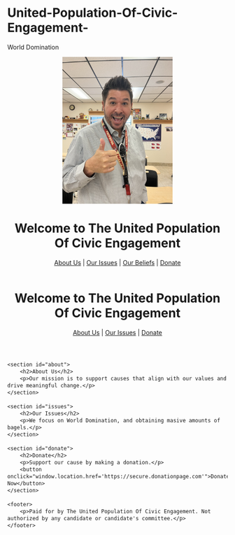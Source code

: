 # United-Population-Of-Civic-Engagement-
World Domination 
<header>
    <img src="IMG_3607.jpeg" alt="Excited Thumbs Up" style="width:50%; display:block; margin:auto;">
    <h1>Welcome to The United Population Of Civic Engagement</h1>
    <nav>
        <a href="#about">About Us</a> |
        <a href="#issues">Our Issues</a> |
        <a href="#beliefs">Our Beliefs</a> |
        <a href="#donate">Donate</a>
    </nav>
</header>
<!DOCTYPE html>
<html lang="en">
<head>
    <meta charset="UTF-8">
    <meta name="viewport" content="width=device-width, initial-scale=1.0">
    <title>Your Super PAC</title>
</head>
<body>
    <header>
        <h1>Welcome to The United Population Of Civic Engagement</h1>
        <nav>
            <a href="#about">About Us</a> |
            <a href="#issues">Our Issues</a> |
            <a href="#donate">Donate</a>
        </nav>
    </header>

    <section id="about">
        <h2>About Us</h2>
        <p>Our mission is to support causes that align with our values and drive meaningful change.</p>
    </section>

    <section id="issues">
        <h2>Our Issues</h2>
        <p>We focus on World Domination, and obtaining masive amounts of bagels.</p>
    </section>

    <section id="donate">
        <h2>Donate</h2>
        <p>Support our cause by making a donation.</p>
        <button onclick="window.location.href='https://secure.donationpage.com'">Donate Now</button>
    </section>

    <footer>
        <p>Paid for by The United Population Of Civic Engagement. Not authorized by any candidate or candidate's committee.</p>
    </footer>
</body>
</html>
